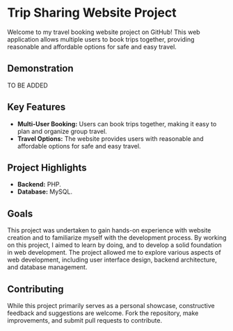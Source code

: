 # Trip Sharing Website Project

Welcome to my travel booking website project on GitHub! This web application allows multiple users to book trips together, providing reasonable and affordable options for safe and easy travel.

## Demonstration

TO BE ADDED

## Key Features

- **Multi-User Booking:** Users can book trips together, making it easy to plan and organize group travel.
- **Travel Options:** The website provides users with reasonable and affordable options for safe and easy travel.

## Project Highlights

- **Backend:** PHP.
- **Database:** MySQL.

## Goals

This project was undertaken to gain hands-on experience with website creation and to familiarize myself with the development process. By working on this project, I aimed to learn by doing, and to develop a solid foundation in web development. The project allowed me to explore various aspects of web development, including user interface design, backend architecture, and database management.

## Contributing

While this project primarily serves as a personal showcase, constructive feedback and suggestions are welcome. Fork the repository, make improvements, and submit pull requests to contribute.

